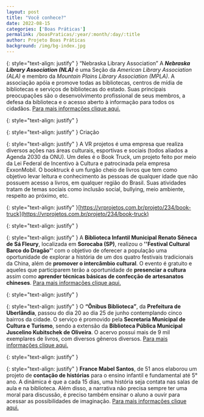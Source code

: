 ```yaml
---
layout: post
title: "Você conhece?"
date: 2022-08-15
categories: ['Boas Práticas']
permalink: /boasPraticas/:year/:month/:day/:title
author: Projeto Boas Práticas
background: /img/bg-index.jpg
---
```

{: style="text-align: justify" }
“Nebraska Library Association”
A **_Nebraska Library Association (NLA)_** é uma Seção da _American Library Association (ALA)_ e membro da _Mountain Plains Library Association (MPLA)_. A associação apóia e promove todas as bibliotecas, centros de mídia de bibliotecas e serviços de bibliotecas do estado. Suas principais preocupações são o desenvolvimento profissional de seus membros, a defesa da biblioteca e o acesso aberto à informação para todos os cidadãos.
[Para mais informações clique aqui.](https://nebraskalibraries.org/)

{: style="text-align: justify" }


{: style="text-align: justify" }
Criação

{: style="text-align: justify" }
A VR projetos é uma empresa que realiza diversos ações nas áreas culturais, esportivas e sociais (todos aliados a Agenda 2030 da ONU). Um deles é o Book Truck, um projeto feito por meio da Lei Federal de Incentivo à Cultura e patrocinada pela empresa ExxonMobil. O booktruck é um furgão cheio de livros que tem como objetivo levar leitura e conhecimento às pessoas de qualquer idade que não possuem acesso a livros, em qualquer região do Brasil. Suas atividades tratam de temas sociais como inclusão social, bullying, meio ambiente, respeito ao próximo, etc.

{: style="text-align: justify" }[https://vrprojetos.com.br/projeto/234/book-truck](https://vrprojetos.com.br/projeto/234/book-truck)

{: style="text-align: justify" }


{: style="text-align: justify" }
A __Biblioteca Infantil Municipal Renato Sêneca de Sá Fleury__, localizada em __Sorocaba (SP)__, realizou o __''Festival Cultural Barco do Dragão''__ com o objetivo de oferecer a população uma oportunidade de explorar a história de um dos quatro festivais tradicionais da China, além de __promover o intercâmbio cultural__. O evento é gratuito e aqueles que participarem terão a oportunidade de **presenciar a cultura** assim como __aprender técnicas básicas de confecção de artesanatos chineses__.
[Para mais informações clique aqui.](https://noticias.sorocaba.sp.gov.br/populacao-pode-participar-do-festival-cultural-barco-do-dragao-na-biblioteca/)

{: style="text-align: justify" }


{: style="text-align: justify" }
O __“Ônibus Biblioteca”__, da __Prefeitura de Uberlândia__, passou do dia 20 ao dia 25 de junho contemplando cinco bairros da cidade. O serviço é promovido pela __Secretaria Municipal de Cultura e Turismo__, sendo a extensão da __Biblioteca Pública Municipal Juscelino Kubitschek de Oliveira__. O acervo possui mais de 9 mil exemplares de livros, com diversos gêneros diversos.
[Para mais informações clique aqui.](https://www.uberlandia.mg.gov.br/2022/06/21/onibus-biblioteca-da-prefeitura-visita-cinco-bairros-nesta-semana/)

{: style="text-align: justify" }


{: style="text-align: justify" }
__France Mabel Santos__, de 51 anos elaborou um projeto de __contação de histórias__ para o ensino infantil e fundamental até 5° ano. A dinâmica é que a cada 15 dias, uma história seja contata nas salas de aula e na biblioteca. Além disso, a narrativa não precisa sempre ter uma moral para discussão, é preciso também ensinar o aluno a ouvir para acessar as possibilidades de imaginação. 
[Para mais informações clique aqui.](https://www.terra.com.br/amp/noticias/brasil/cidades/como-incentivar-a-leitura-entre-criancas-essa-bibliotecaria-foi-atras-de-solucoes,a035ec0c45e49e08bdea3ecc740bd638glm5n4jx.html)
